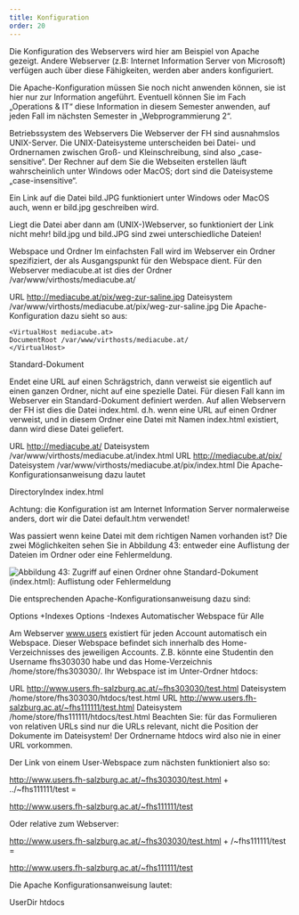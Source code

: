 ```yaml
---
title: Konfiguration
order: 20
---
```


Die Konfiguration des Webservers wird hier am Beispiel von Apache gezeigt. Andere Webserver (z.B: Internet Information Server von Microsoft) verfügen auch über diese Fähigkeiten, werden aber anders konfiguriert.

Die Apache-Konfiguration müssen Sie noch nicht anwenden können, sie ist hier nur zur Information angeführt. Eventuell können Sie im Fach „Operations &amp; IT“ diese Information in diesem Semester anwenden, auf jeden Fall im nächsten Semester in „Webprogrammierung 2“.

 Betriebssystem des Webservers
Die Webserver der FH sind ausnahmslos UNIX-Server. Die UNIX-Dateisysteme unterscheiden bei Datei- und Ordnernamen zwischen Groß- und Kleinschreibung, sind also „case-sensitive“. Der Rechner auf dem Sie die Webseiten erstellen läuft wahrscheinlich unter Windows oder MacOS; dort sind die Dateisysteme „case-insensitive“.

Ein Link auf die Datei bild.JPG funktioniert unter Windows oder MacOS auch, wenn er bild.jpg geschreiben wird.

Liegt die Datei aber dann am (UNIX-)Webserver, so funktioniert der Link nicht mehr! bild.jpg und bild.JPG sind zwei unterschiedliche Dateien!

 Webspace und Ordner
Im einfachsten Fall wird im Webserver ein Ordner spezifiziert, der als Ausgangspunkt für den Webspace dient. Für den Webserver mediacube.at ist dies der Ordner /var/www/virthosts/mediacube.at/

URLhttp://mediacube.at/pix/weg-zur-saline.jpg Dateisystem /var/www/virthosts/mediacube.at/pix/weg-zur-saline.jpgDie Apache-Konfiguration dazu sieht so aus:

    <VirtualHost mediacube.at>
    DocumentRoot /var/www/virthosts/mediacube.at/
    </VirtualHost>

 Standard-Dokument

Endet eine URL auf einen Schrägstrich, dann verweist sie eigentlich auf einen ganzen Ordner, nicht auf eine spezielle Datei. Für diesen Fall kann im Webserver ein Standard-Dokument definiert werden. Auf allen Webservern der FH ist dies die Datei index.html.  d.h. wenn eine URL auf einen Ordner verweist, und in diesem Ordner eine Datei mit Namen index.html  existiert, dann wird diese Datei geliefert.

URLhttp://mediacube.at/ Dateisystem /var/www/virthosts/mediacube.at/index.htmlURLhttp://mediacube.at/pix/ Dateisystem /var/www/virthosts/mediacube.at/pix/index.htmlDie Apache-Konfigurationsanweisung dazu lautet

DirectoryIndex index.html

Achtung: die Konfiguration ist am Internet Information Server normalerweise anders, dort wir die Datei default.htm verwendet!

Was passiert wenn keine Datei mit dem richtigen Namen vorhanden ist? Die zwei Möglichkeiten sehen Sie in Abbildung 43: entweder eine Auflistung der Dateien im Ordner oder eine Fehlermeldung.

 
![Abbildung 43: Zugriff auf einen Ordner ohne Standard-Dokument (index.html): Auflistung oder Fehlermeldung](/images/apache-directory-index.png)

Die entsprechenden Apache-Konfigurationsanweisung dazu sind:

Options +IndexesOptions -Indexes Automatischer Webspace für Alle

Am Webserver www.users existiert für jeden Account automatisch ein Webspace. Dieser Webspace befindet sich innerhalb des Home-Verzeichnisses des jeweiligen Accounts. Z.B. könnte eine Studentin den Username fhs303030 habe und das Home-Verzeichnis /home/store/fhs303030/. Ihr Webspace ist im Unter-Ordner htdocs: 

URLhttp://www.users.fh-salzburg.ac.at/~fhs303030/test.html Dateisystem /home/store/fhs303030/htdocs/test.htmlURLhttp://www.users.fh-salzburg.ac.at/~fhs111111/test.html Dateisystem /home/store/fhs111111/htdocs/test.htmlBeachten Sie: für das Formulieren von relativen URLs sind nur die URLs relevant, nicht die Position der Dokumente im Dateisystem! Der Ordnername htdocs wird also nie in einer URL vorkommen.

Der Link von einem User-Webspace zum nächsten funktioniert also so:

http://www.users.fh-salzburg.ac.at/~fhs303030/test.html   +    ../~fhs111111/test   =

http://www.users.fh-salzburg.ac.at/~fhs111111/test

Oder relative zum Webserver:

http://www.users.fh-salzburg.ac.at/~fhs303030/test.html   +    /~fhs111111/test   =

http://www.users.fh-salzburg.ac.at/~fhs111111/test

Die Apache Konfigurationsanweisung lautet:

UserDir htdocs

